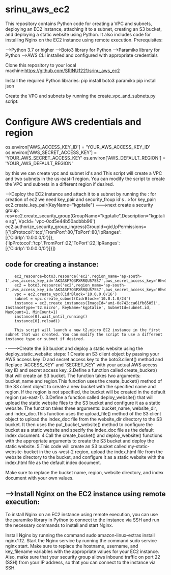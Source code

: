 # srinu_aws_ec2
This repository contains Python code for creating a VPC and subnets, deploying an EC2 instance, attaching it to a subnet, creating an S3 bucket, and deploying a static website using Python. It also includes code for installing Nginx on the EC2 instance using remote execution.
Prerequisites:

-->Python 3.7 or higher
-->Boto3 library for Python
-->Paramiko library for Python
-->AWS CLI installed and configured with appropriate credentials

Clone this repository to your local machine:https://github.com/SRINU1221/srinu_aws_ec2

Install the required Python libraries:
pip install boto3 paramiko
pip install json

Create the VPC and subnets by running the create_vpc_and_subnets.py script:
# Configure AWS credentials and region
os.environ['AWS_ACCESS_KEY_ID'] = 'YOUR_AWS_ACCESS_KEY_ID'
os.environ['AWS_SECRET_ACCESS_KEY'] = 'YOUR_AWS_SECRET_ACCESS_KEY'
os.environ['AWS_DEFAULT_REGION'] = 'YOUR_AWS_DEFAULT_REGION'

by this we can create vpc and subnet id's and This script will create a VPC and two subnets in the us-east-1 region. You can modify the script to create the VPC and subnets in a different region if desired.


-->Deploy the EC2 instance and attach it to a subnet by running the :
for creation of ec2 we need key_pair and security_froup id's
..>for key_pair:
        ec2.create_key_pair(KeyName="kgptalie")
--->next create a security group:
        res=ec2.create_security_group(GroupName="kgptalie",Description="kgptalie sg", VpcId= 'vpc-0cd5e44b50adbbb96')
        ec2.authorize_security_group_ingress(GroupId=gid,IpPermissions=[{'IpProtocol':'tcp','FromPort':80,'ToPort':80,'IpRanges':[{'CidrIp':'0.0.0.0/0'}]},{'IpProtocol':'tcp','FromPort':22,'ToPort':22,'IpRanges':[{'CidrIp':'0.0.0.0/0'}]}])
        
  code for creating a instance:
  ------------------------------
        ec2_resource=boto3.resource('ec2',region_name='ap-south-1',aws_access_key_id='AKIASF7Q3PXRRQU57SS7',aws_secret_access_key='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')
        ec2 = boto3.resource('ec2',region_name='ap-south-1',aws_access_key_id='AKIASF7Q3PXRRQU57SS7',aws_secret_access_key='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')
        vpc = ec2.create_vpc(CidrBlock='10.0.0.0/16')
        subnet = vpc.create_subnet(CidrBlock='10.0.1.0/24')
        instance = ec2.create_instances(ImageId='ami-0e742cca61fb65051', InstanceType='t2.micro', KeyName='kgptalie', SubnetId=subnet.id, MaxCount=1, MinCount=1)
        instance[0].wait_until_running()
        instance[0].reload()
        
        This script will launch a new t2.micro EC2 instance in the first subnet that was created. You can modify the script to use a different instance type or subnet if desired.
        
        
        
---->Create the S3 bucket and deploy a static website using the deploy_static_website:
steps:
1.Create an S3 client object by passing your AWS access key ID and secret access key to the boto3.client() method and Replace 'ACCESS_KEY' and 'SECRET_KEY' with your actual AWS access key ID and secret access key.
2.Define a function called create_bucket() that will create an S3 bucket. The function takes two arguments: bucket_name and region.This function uses the create_bucket() method of the S3 client object to create a new bucket with the specified name and region. If the region is not specified, the bucket will be created in the default region (us-east-1).
3.Define a function called deploy_website() that will upload the static website files to the S3 bucket and configure it as a static website. The function takes three arguments: bucket_name, website_dir, and index_doc.This function uses the upload_file() method of the S3 client object to upload the index_doc file from the website_dir directory to the S3 bucket. It then uses the put_bucket_website() method to configure the bucket as a static website and specify the index_doc file as the default index document.
4.Call the create_bucket() and deploy_website() functions with the appropriate arguments to create the S3 bucket and deploy the static website.
5.This code will create an S3 bucket called my-static-website-bucket in the us-west-2 region, upload the index.html file from the website directory to the bucket, and configure it as a static website with the index.html file as the default index document.

Make sure to replace the bucket name, region, website directory, and index document with your own values.



-->Install Nginx on the EC2 instance using remote execution:
-------------------------------------------------------------------


To install Nginx on an EC2 instance using remote execution, you can use the paramiko library in Python to connect to the instance via SSH and run the necessary commands to install and start Nginx.


Install Nginx by running the command sudo amazon-linux-extras install nginx1.12.
Start the Nginx service by running the command sudo service nginx start.
Make sure to replace the hostname, username, and key_filename variables with the appropriate values for your EC2 instance. Also, make sure that your security group allows inbound traffic on port 22 (SSH) from your IP address, so that you can connect to the instance via SSH.








 
        
